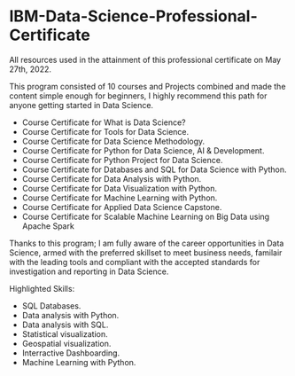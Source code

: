 # IBM-Data-Science-Professional-Certificate
All resources used in the attainment of this professional certificate on May 27th, 2022.

This program consisted of 10 courses and Projects combined and made the content simple enough for beginners, I highly recommend this path for anyone getting started in Data Science. 

- Course Certificate for What is Data Science?
- Course Certificate for Tools for Data Science.
- Course Certificate for Data Science Methodology.
- Course Certificate for Python for Data Science, AI & Development.
- Course Certificate for Python Project for Data Science.
- Course Certificate for Databases and SQL for Data Science with Python.
- Course Certificate for Data Analysis with Python.
- Course Certificate for Data Visualization with Python.
- Course Certificate for Machine Learning with Python.
- Course Certificate for Applied Data Science Capstone.
- Course Certificate for Scalable Machine Learning on Big Data using Apache Spark

Thanks to this program; 
I am fully aware of the career opportunities in Data Science, armed with the preferred skillset to meet business needs, 
familair with the leading tools and compliant with the accepted standards for investigation and reporting in Data Science.

Highlighted Skills: 
- SQL Databases. 
- Data analysis with Python.
- Data analysis with SQL.
- Statistical visualization. 
- Geospatial visualization. 
- Interractive Dashboarding.
- Machine Learning with Python. 

